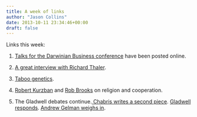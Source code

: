 ```yaml
---
title: A week of links
author: "Jason Collins"
date: 2013-10-11 23:34:46+00:00
draft: false
---
```


Links this week:



	
  1. [Talks for the Darwinian Business conference](http://www.thisviewoflife.com/index.php/magazine/articles/darwinian-business-conference-at-nyu-stern-school) have been posted online.

	
  2. [A great interview with Richard Thaler](http://www.minneapolisfed.org/publications_papers/pub_display.cfm?id=5184).

	
  3. [Taboo genetics](http://www.nature.com/news/ethics-taboo-genetics-1.13858).

	
  4. [Robert Kurzban](http://www.epjournal.net/blog/2013/10/of-course-religious-communities-cooperate-but-maybe/) and [Rob Brooks](http://www.robbrooks.net/rob-brooks/2440#.UliJPlA0WuI) on religion and cooperation.

	
  5. The Gladwell debates continue.[ Chabris writes a second piece](http://blog.chabris.com/2013/10/why-malcolm-gladwell-matters-and-why.html). [Gladwell responds](http://www.slate.com/articles/health_and_science/science/2013/10/malcolm_gladwell_s_david_and_goliath_he_explains_why_christopher_chabris.html). [Andrew Gelman weighs in](http://andrewgelman.com/2013/10/11/gladwell-vs-chabris-david-vs-goliath/).


